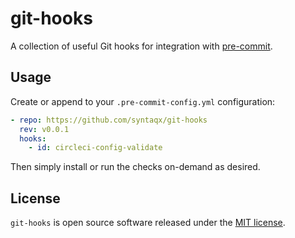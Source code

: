 # git-hooks

[pre-commit]: http://pre-commit.com/

A collection of useful Git hooks for integration with [pre-commit][].

## Usage

Create or append to your `.pre-commit-config.yml` configuration:

```yaml
- repo: https://github.com/syntaqx/git-hooks
  rev: v0.0.1
  hooks:
    - id: circleci-config-validate
```

Then simply install or run the checks on-demand as desired.

## License

[MIT]: https://opensource.org/licenses/MIT

`git-hooks` is open source software released under the [MIT license][MIT].
